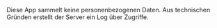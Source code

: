 Diese App sammelt keine personenbezogenen Daten. Aus technischen Gründen erstellt der Server ein Log über Zugriffe.
